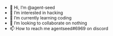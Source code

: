 - 👋 Hi, I’m @agent-seed
- 👀 I’m interested in hacking
- 🌱 I’m currently learning coding
- 💞️ I’m looking to collaborate on nothing
- 📫 How to reach me agentseed#6969 on discord

<!---
agent-seed/agent-seed is a ✨ special ✨ repository because its `README.md` (this file) appears on your GitHub profile.
You can click the Preview link to take a look at your changes.
--->
